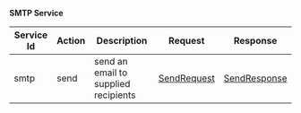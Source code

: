 
**SMTP Service**

| Service Id | Action | Description | Request | Response |
| --- | --- | --- | --- | --- | 
| smtp | send | send an email to supplied recipients | [SendRequest](service_smtp_send.go#L10) | [SendResponse](service_smtp_send.go#L17) | 
